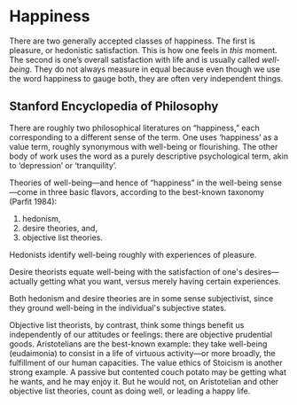 # Happiness 

There are two generally accepted classes of happiness. The first is pleasure, or hedonistic satisfaction. This is how one feels in _this_ moment. The second is one’s overall satisfaction with life and is usually called _well-being_. They do not always measure in equal because even though we use the word happiness to gauge both, they are often very independent things.

## Stanford Encyclopedia of Philosophy

There are roughly two philosophical literatures on “happiness,” each corresponding to a different sense of the term. One uses ‘happiness’ as a value term, roughly synonymous with well-being or flourishing. The other body of work uses the word as a purely descriptive psychological term, akin to ‘depression’ or ‘tranquility’. 

Theories of well-being—and hence of “happiness” in the well-being sense—come in three basic flavors, according to the best-known taxonomy (Parfit 1984):
 
1. hedonism, 
2. desire theories, and,
3. objective list theories. 

Hedonists identify well-being roughly with experiences of pleasure.

Desire theorists equate well-being with the satisfaction of one's desires—actually getting what you want, versus merely having certain experiences.

Both hedonism and desire theories are in some sense subjectivist, since they ground well-being in the individual's subjective states. 

Objective list theorists, by contrast, think some things benefit us independently of our attitudes or feelings: there are objective prudential goods. Aristotelians are the best-known example: they take well-being (eudaimonia) to consist in a life of virtuous activity—or more broadly, the fulfillment of our human capacities. The value ethics of Stoicism is another strong example. A passive but contented couch potato may be getting what he wants, and he may enjoy it. But he would not, on Aristotelian and other objective list theories, count as doing well, or leading a happy life.



